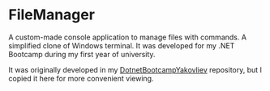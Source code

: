 # FileManager

A custom-made console application to manage files with commands. A simplified clone of Windows terminal. It was developed for my .NET Bootcamp during my first year of university.

It was originally developed in my [DotnetBootcampYakovliev](https://github.com/xxamii/DotnetBootcampYakovliev) repository, but I copied it here for more convenient viewing.
